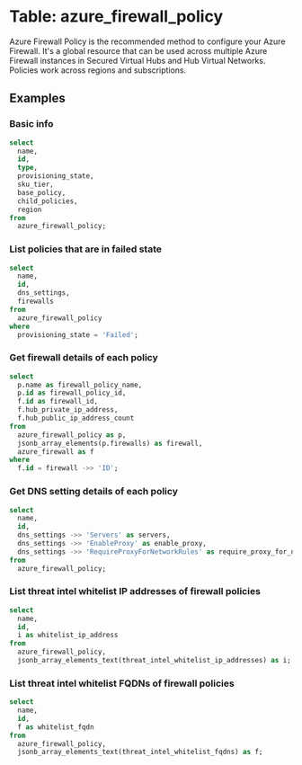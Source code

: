 # Table: azure_firewall_policy

Azure Firewall Policy is the recommended method to configure your Azure Firewall. It's a global resource that can be used across multiple Azure Firewall instances in Secured Virtual Hubs and Hub Virtual Networks. Policies work across regions and subscriptions.

## Examples

### Basic info

```sql
select
  name,
  id,
  type,
  provisioning_state,
  sku_tier,
  base_policy,
  child_policies,
  region
from
  azure_firewall_policy;
```

### List policies that are in failed state

```sql
select
  name,
  id,
  dns_settings,
  firewalls
from
  azure_firewall_policy
where
  provisioning_state = 'Failed';
```

### Get firewall details of each policy

```sql
select
  p.name as firewall_policy_name,
  p.id as firewall_policy_id,
  f.id as firewall_id,
  f.hub_private_ip_address,
  f.hub_public_ip_address_count
from
  azure_firewall_policy as p,
  jsonb_array_elements(p.firewalls) as firewall,
  azure_firewall as f
where
  f.id = firewall ->> 'ID';
```

### Get DNS setting details of each policy

```sql
select
  name,
  id,
  dns_settings ->> 'Servers' as servers,
  dns_settings ->> 'EnableProxy' as enable_proxy,
  dns_settings ->> 'RequireProxyForNetworkRules' as require_proxy_for_network_rules
from
  azure_firewall_policy;
```

### List threat intel whitelist IP addresses of firewall policies

```sql
select
  name,
  id,
  i as whitelist_ip_address
from
  azure_firewall_policy,
  jsonb_array_elements_text(threat_intel_whitelist_ip_addresses) as i;
```

### List threat intel whitelist FQDNs of firewall policies

```sql
select
  name,
  id,
  f as whitelist_fqdn
from
  azure_firewall_policy,
  jsonb_array_elements_text(threat_intel_whitelist_fqdns) as f;
```